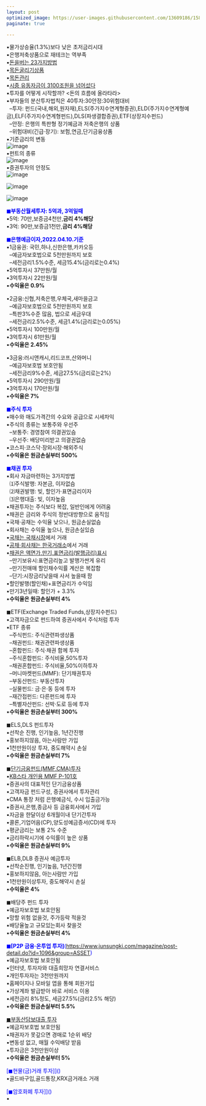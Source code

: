 ```yaml
---
layout: post
optimized_image: https://user-images.githubusercontent.com/13609186/158834851-5c5d7736-001b-448d-8bb6-eb99f2f16233.jpg
paginate: true

---
```


▪물가상승율(1.3%)보다 낮은 초저금리시대<br>
▪은행저축상품으로 재테크는 역부족<br>
▪[돈을버는 23가지방법](https://www.aladin.co.kr/shop/ebook/wPreviewViewer.aspx?itemid=257981624)<br>
▪[목돈굴리기상품](https://cbnote.com/articles/%EB%AA%A9%EB%8F%88%EA%B5%B4%EB%A6%AC%EA%B8%B0%EC%83%81%ED%92%88/)<br>
▪[목돈관리](https://cbnote.com/articles/%EB%AA%A9%EB%8F%88%EA%B4%80%EB%A6%AC/)<br>
▪[시중 유동자금이 3100조원을 넘어섰다](https://flexible.img.hani.co.kr/flexible/normal/650/633/imgdb/original/2020/0813/20200813503309.jpg)<br>
▪투자를 어떻게 시작할까? <돈의 흐름에 올라타라><br>
▪부자들의 분산투자법칙은 40투자:30안정:30위험대비<br>
&nbsp; –투자: 펀드(국내,해외,원자재),ELS(주가지수연계형증권),ELD(주가지수연계형예금),ELF(주가지수연계형펀드),DLS(파생결합증권),ETF(상장지수펀드)<br>
&nbsp; –안정: 은행의 특판형 정기예금과 저축은행의 상품<br>
&nbsp; –위험대비(긴급·장기): 보험,연금,단기금융상품 <br>
▪기준금리의 변동<br>
![image](https://img1.daumcdn.net/thumb/R800x0/?scode=mtistory2&fname=https%3A%2F%2Fblog.kakaocdn.net%2Fdn%2Fmg3bA%2FbtqJCTbYG74%2FkUA257wxkRD8YnfvaUYbCk%2Fimg.png)<br>
▪펀트의 종류<br>
![image](https://t1.daumcdn.net/cfile/blog/9981BB485C4E5A2017)<br>
▪증권투자의 안정도<br>
![image](https://img.securities.miraeasset.com/popup/vi_onlinepop_02.gif)<br>

![image](https://knowledge-dictionary.tistory.com/51)<br>

![image](https://thumbnews.nateimg.co.kr/view610///news.nateimg.co.kr/orgImg/mt/2021/06/20/mt_1624155483799_911680_0.jpg)<br>

<span style="color:blue">**◼부동산월세투자: 5억과, 3억일때**</span><br>
▪5억: 70만,보증금4천만,**금리 4%해당**<br>
▪3억: 90만,보증금1천만,**금리 4%해당**<br>

<span style="color:blue">**◼은행예금이자,2022.04.10.기준**</span><br>
▪1금융권: 국민,하나,신한은행,카카오등<br>
&nbsp; –예금자보호법으로 5천만원까지 보호<br>
&nbsp; –세전금리1.5%수준, 세금15.4%(금리로는0.4%)<br>
▪5억투자시 37만원/월<br>
▪3억투자시 22만원/월<br>
▪**수익율은 0.9%**<br>

•2금융:신협,저축은행,우체국,새마을금고<br>
&nbsp; –예금자보호법으로 5천만원까지 보호<br>
&nbsp; –특판3%수준 많음, 법으로 세금우대<br>
&nbsp; –세전금리2.5%수준, 세금1.4%(금리로는0.05%)<br>
▪5억투자시 100만원/월<br>
▪3억투자시 61만원/월<br>
▪**수익율은 2.45%**<br>

▪3금융:러시앤캐시,리드코프,산와머니<br>
&nbsp; –예금자보호법 보호안됨<br>
&nbsp; –세전금리9%수준, 세금27.5%(금리로는2%)<br>
▪5억투자시 290만원/월<br>
▪3억투자시 170만원/월<br>
▪**수익율은 7%**<br>

<span style="color:blue">**◼주식 투자**</span><br>
▪매수와 매도가격간의 수요와 공급으로 시세차익<br>
▪주식의 종류는 보통주와 우선주<br>
&nbsp; –보통주: 경영참여 의결권있슴<br>
&nbsp; –우선주: 배당미리받고 의결권없슴<br>
▪코스피·코스닥·장외시장·해외주식<br>
▪**수익율은 원금손실부터 500%**<br>

<span style="color:blue">**◼채권 투자**</span><br>
▪회사 자금마련하는 3가지방법<br>
&nbsp; ⑴주식발행: 자본금, 이자없슴<br>
&nbsp; ⑵채권발행: 빚, 할인가·표면금리이자<br>
&nbsp; ⑶은행대출: 빚, 이자높음<br>
▪채권투자는 주식보다 복잡, 일반인에게 어려움<br>
▪채권은 금리와 주식의 정반대방향으로 움직임<br>
▪국채·공채는 수익율 낮으나, 원금손실없슴<br>
▪회사채는  수익율 높으나, 원금손실있슴<br>
▪[국채는 국채시장](https://ktb.moef.go.kr/koreaExchnBondMrkt.do)에서 거래<br>
▪[공채·회사채는 한국거래소](http://www.krx.co.kr/main/main.jsp)에서 거래<br>
▪[채권은 액면가,만기,표면금리(발행금리)표시](https://www.iprovest.com/financial/bond/bondguide/bondstudy_7.html)<br>
&nbsp; –만기보유시:표면금리높고 발행가싼게 유리<br>
&nbsp; –만기전매매 할인채수익률 계산은 복잡함<br>
&nbsp; –단기:시장금리낮을때 사서 높을때 팜<br>
▪할인발행(할인채)+표면금리가 수익임<br>
▪만기3년일때: 할인가 + 3.3%<br>
▪**수익율은 원금손실부터 4%**<br>

◼ETF(Exchange Traded Funds,상장지수펀드)<br>
▪고객자금으로 펀드하여 증권사에서 주식처럼 투자<br>
▪ETF 종류<br>
&nbsp; –주식펀드: 주식관련파생상품<br>
&nbsp; –채권펀드: 채권관련파생상품<br>
&nbsp; –혼합펀드: 주식·채권 함께 투자<br>
&nbsp; –주식혼합펀드: 주식비율,50%투자<br>
&nbsp; –채권혼합펀드: 주식비율,50%이하투자<br>
&nbsp; –머니마켓펀드(MMF): 단기채권투자<br>
&nbsp; –부동산펀드: 부동산투자<br>
&nbsp; –실물펀드: 금·은·동 등에 투자<br>
&nbsp; –재간접펀드: 다른펀드에 투자<br>
&nbsp; –특별자산펀드: 선박·도로 등에 투자<br>
▪**수익율은 원금손실부터 300%**<br>

◼ELS,DLS 펀드투자<br>
▪선착순 진행, 인기높음, 1년간진행<br>
▪홍보하지않음, 아는사람만 가입<br>
▪1천만원이상 투자, 중도해약시 손실<br>
▪**수익율은 원금손실부터 7%**<br>

◼[단기금융펀드(MMF,CMA)투자](https://www.bnkasset.co.kr/product/view3.aspx?pgbn=5&fund_cd=20022)<br>
▪[KB스타 개인용 MMF P-101호](http://www.kbam.co.kr/fundSearch/fundDetail?fundCd=5057)<br>
▪증권사의 대표적인 단기금융상품<br>
▪고객자금 펀드구성, 증권사에서 투자관리<br>
▪CMA 통장 처럼 은행예금식, 수시 입출금가능<br>
▪증권사,은행,종금사 등 금융회사에서 가입<br>
▪자금을 한달이상 6개월이내 단기간투자<br>
▪콜론,기업어음(CP),양도성예금증서(CD)에 투자<br>
▪평균금리는 보통 2% 수준<br>
▪금리하락시기에 수익률이 높은 상품<br>
▪**수익율은 원금손실부터 9%**<br>

◼ELB,DLB 증권사 예금투자<br>
▪선착순진행, 인기높음, 1년간진행<br>
▪홍보하지않음, 아는사람만 가입<br>
▪1천만원이상투자, 중도해약시 손실<br>
▪**수익율은 4%**<br>

◼배당주 펀드 투자<br>
▪예금자보호법 보호안됨<br>
▪망할 위험 없을것, 주가등락 적을것<br>
▪배당율높고 규모있는회사 찾을것<br>
▪**수익율은 원금손실부터 4%**<br>

<span style="color:blue">**◼[P2P 금융·온투업 투자]**(https://www.junsungki.com/magazine/post-detail.do?id=1096&group=ASSET)</span><br>
▪예금자보호법 보호안됨<br>
▪인터넷, 투자자와 대출희망자 연결서비스<br>
▪개인투자자는 3천만원까지<br>
▪홈페이지나 모바일 앱을 통해 회원가입<br>
▪가상계좌 발급받아 바로 서비스 이용<br>
▪세전금리 8%정도, 세금27.5%(금리2.5% 해당)<br>
▪**수익율은 원금손실부터 5.5%**<br>

<span style="color:blue">[◼부동산담보대출 투자](https://www.youtube.com/hashtag/%EB%B6%80%EB%8B%B4%EB%8C%80%ED%88%AC%EC%9E%90)</span><br>
▪예금자보호법 보호안됨<br>
▪채권자가 못갚으면 경매로 1순위 배당<br>
▪변동성 없고, 매월 수익배당 받음<br>
▪투자금은 3천만원이상<br>
▪**수익율은 원금손실부터 5%**<br>

<span style="color:blue">[◼현물(금)거래 투자]]()</span><br>
▪골드바구입,골드통장,KRX금거래소 거래<br>


<span style="color:blue">[◼암호화폐 투자]]()</span><br>
▪<br>












